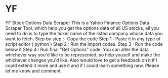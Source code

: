 # YF
YF Stock Options Data Scraper
This is a Yahoo Finance Options Data Scraper Tool, which help you get the options data of all US stocks, all you need to do is to type the ticker name of the listed company whose data you want to fetch. 
Step by step :- 
Copy the code
Step 1 : Paste it in any type of script editor ( python )
Step 2 : Run the import codes. 
Step 3 : Run the code below it 
Step 4 : Run final "Get Options" code. 
You can alter the data whichever way you'd like to be represented, so help youself and make the whichever changes you'd like. 
Also would love to get a feedback on it if I could extend it more and use it and if I could learn something new. 
Please let me know and comment. 








